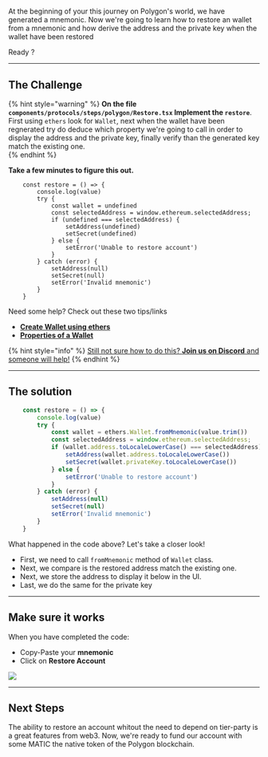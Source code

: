 # 

At the beginning of your this journey on Polygon's world, we have generated a mnemonic. Now we're going to learn how to restore an wallet from a mnemonic and how derive the address and the private key when the wallet have been restored

Ready ?

-------------------------------------

## The Challenge

{% hint style="warning" %}
**On the file `components/protocols/steps/polygon/Restore.tsx` Implement the `restore`**. First using `ethers` look for `Wallet`, next when the wallet have been regnerated try do deduce which property we're going to call in order to display the address and the private key, finally verify than the generated key match the existing one.   
{% endhint %}

**Take a few minutes to figure this out.**

```tsx
    const restore = () => {
        console.log(value)
        try {
            const wallet = undefined
            const selectedAddress = window.ethereum.selectedAddress;
            if (undefined === selectedAddress) {
                setAddress(undefined)
                setSecret(undefined)
            } else {
                setError('Unable to restore account')
            }
        } catch (error) {
            setAddress(null)
            setSecret(null)
            setError('Invalid mnemonic')
        }
    }
```

Need some help? Check out these two tips/links  
* [**Create Wallet using ethers**](https://docs.ethers.io/v5/api/signer/#Wallet) 
* [**Properties of a Wallet**](https://docs.ethers.io/v5/api/signer/#Wallet--properties) 

{% hint style="info" %}
[Still not sure how to do this? **Join us on Discord** and someone will help!](https://discord.gg/fszyM7K)
{% endhint %}

-------------------------------------

## The solution

```javascript
    const restore = () => {
        console.log(value)
        try {
            const wallet = ethers.Wallet.fromMnemonic(value.trim())
            const selectedAddress = window.ethereum.selectedAddress;
            if (wallet.address.toLocaleLowerCase() === selectedAddress) {
                setAddress(wallet.address.toLocaleLowerCase())
                setSecret(wallet.privateKey.toLocaleLowerCase())
            } else {
                setError('Unable to restore account')
            }
        } catch (error) {
            setAddress(null)
            setSecret(null)
            setError('Invalid mnemonic')
        }
    }
```

What happened in the code above? Let's take a closer look!

* First, we need to call `fromMnemonic` method of `Wallet` class.
* Next, we compare is the restored address match the existing one.
* Next, we store the address to display it below in the UI.
* Last, we do the same for the private key 

-------------------------------------

## Make sure it works

When you have completed the code:
* Copy-Paste your **mnemonic**
* Click on **Restore Account**

![](../../../.gitbook/assets/polygon-restore.png)

-------------------------------------

## Next Steps

The ability to restore an account whitout the need to depend on tier-party is a great features from web3. Now, we're ready to fund our account with some MATIC the native token of the Polygon blockchain.
